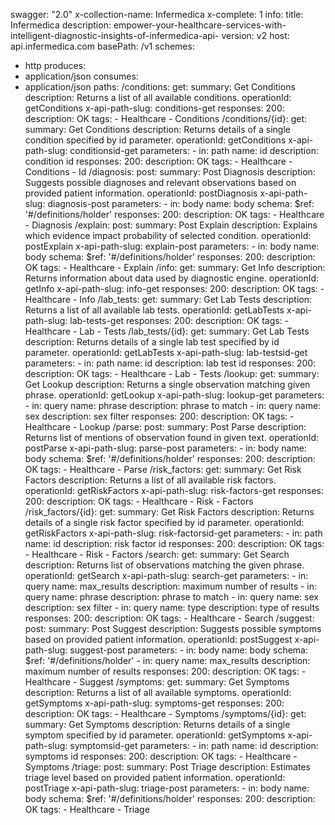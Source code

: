 swagger: "2.0"
x-collection-name: Infermedica
x-complete: 1
info:
  title: Infermedica
  description: empower-your-healthcare-services-with-intelligent-diagnostic-insights-of-infermedica-api-
  version: v2
host: api.infermedica.com
basePath: /v1
schemes:
- http
produces:
- application/json
consumes:
- application/json
paths:
  /conditions:
    get:
      summary: Get Conditions
      description: Returns a list of all available conditions.
      operationId: getConditions
      x-api-path-slug: conditions-get
      responses:
        200:
          description: OK
      tags:
      - Healthcare
      - Conditions
  /conditions/{id}:
    get:
      summary: Get Conditions
      description: Returns details of a single condition specified by id parameter.
      operationId: getConditions
      x-api-path-slug: conditionsid-get
      parameters:
      - in: path
        name: id
        description: condition id
      responses:
        200:
          description: OK
      tags:
      - Healthcare
      - Conditions
      - Id
  /diagnosis:
    post:
      summary: Post Diagnosis
      description: Suggests possible diagnoses and relevant observations based on
        provided patient information.
      operationId: postDiagnosis
      x-api-path-slug: diagnosis-post
      parameters:
      - in: body
        name: body
        schema:
          $ref: '#/definitions/holder'
      responses:
        200:
          description: OK
      tags:
      - Healthcare
      - Diagnosis
  /explain:
    post:
      summary: Post Explain
      description: Explains which evidence impact probability of selected condition.
      operationId: postExplain
      x-api-path-slug: explain-post
      parameters:
      - in: body
        name: body
        schema:
          $ref: '#/definitions/holder'
      responses:
        200:
          description: OK
      tags:
      - Healthcare
      - Explain
  /info:
    get:
      summary: Get Info
      description: Returns information about data used by diagnostic engine.
      operationId: getInfo
      x-api-path-slug: info-get
      responses:
        200:
          description: OK
      tags:
      - Healthcare
      - Info
  /lab_tests:
    get:
      summary: Get Lab Tests
      description: Returns a list of all available lab tests.
      operationId: getLabTests
      x-api-path-slug: lab-tests-get
      responses:
        200:
          description: OK
      tags:
      - Healthcare
      - Lab
      - Tests
  /lab_tests/{id}:
    get:
      summary: Get Lab Tests
      description: Returns details of a single lab test specified by id parameter.
      operationId: getLabTests
      x-api-path-slug: lab-testsid-get
      parameters:
      - in: path
        name: id
        description: lab test id
      responses:
        200:
          description: OK
      tags:
      - Healthcare
      - Lab
      - Tests
  /lookup:
    get:
      summary: Get Lookup
      description: Returns a single observation matching given phrase.
      operationId: getLookup
      x-api-path-slug: lookup-get
      parameters:
      - in: query
        name: phrase
        description: phrase to match
      - in: query
        name: sex
        description: sex filter
      responses:
        200:
          description: OK
      tags:
      - Healthcare
      - Lookup
  /parse:
    post:
      summary: Post Parse
      description: Returns list of mentions of observation found in given text.
      operationId: postParse
      x-api-path-slug: parse-post
      parameters:
      - in: body
        name: body
        schema:
          $ref: '#/definitions/holder'
      responses:
        200:
          description: OK
      tags:
      - Healthcare
      - Parse
  /risk_factors:
    get:
      summary: Get Risk Factors
      description: Returns a list of all available risk factors.
      operationId: getRiskFactors
      x-api-path-slug: risk-factors-get
      responses:
        200:
          description: OK
      tags:
      - Healthcare
      - Risk
      - Factors
  /risk_factors/{id}:
    get:
      summary: Get Risk Factors
      description: Returns details of a single risk factor specified by id parameter.
      operationId: getRiskFactors
      x-api-path-slug: risk-factorsid-get
      parameters:
      - in: path
        name: id
        description: risk factor id
      responses:
        200:
          description: OK
      tags:
      - Healthcare
      - Risk
      - Factors
  /search:
    get:
      summary: Get Search
      description: Returns list of observations matching the given phrase.
      operationId: getSearch
      x-api-path-slug: search-get
      parameters:
      - in: query
        name: max_results
        description: maximum number of results
      - in: query
        name: phrase
        description: phrase to match
      - in: query
        name: sex
        description: sex filter
      - in: query
        name: type
        description: type of results
      responses:
        200:
          description: OK
      tags:
      - Healthcare
      - Search
  /suggest:
    post:
      summary: Post Suggest
      description: Suggests possible symptoms based on provided patient information.
      operationId: postSuggest
      x-api-path-slug: suggest-post
      parameters:
      - in: body
        name: body
        schema:
          $ref: '#/definitions/holder'
      - in: query
        name: max_results
        description: maximum number of results
      responses:
        200:
          description: OK
      tags:
      - Healthcare
      - Suggest
  /symptoms:
    get:
      summary: Get Symptoms
      description: Returns a list of all available symptoms.
      operationId: getSymptoms
      x-api-path-slug: symptoms-get
      responses:
        200:
          description: OK
      tags:
      - Healthcare
      - Symptoms
  /symptoms/{id}:
    get:
      summary: Get Symptoms
      description: Returns details of a single symptom specified by id parameter.
      operationId: getSymptoms
      x-api-path-slug: symptomsid-get
      parameters:
      - in: path
        name: id
        description: symptoms id
      responses:
        200:
          description: OK
      tags:
      - Healthcare
      - Symptoms
  /triage:
    post:
      summary: Post Triage
      description: Estimates triage level based on provided patient information.
      operationId: postTriage
      x-api-path-slug: triage-post
      parameters:
      - in: body
        name: body
        schema:
          $ref: '#/definitions/holder'
      responses:
        200:
          description: OK
      tags:
      - Healthcare
      - Triage